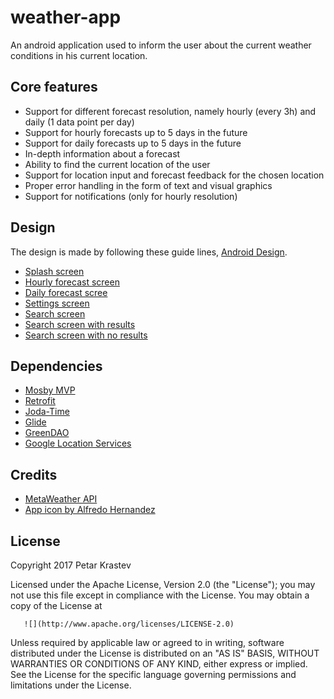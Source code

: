 # weather-app

An android application used to inform the user about the current weather conditions in his current location.

## Core features

* Support for different forecast resolution, namely hourly (every 3h) and daily (1 data point per day)
* Support for hourly forecasts up to 5 days in the future 
* Support for daily forecasts up to 5 days in the future
* In-depth information about a forecast
* Ability to find the current location of the user
* Support for location input and forecast feedback for the chosen location
* Proper error handling in the form of text and visual graphics
* Support for notifications (only for hourly resolution)

## Design

The design is made by following these guide lines, [Android Design](https://developer.android.com/design/index.html).

* [Splash screen](https://user-images.githubusercontent.com/29614239/31318215-52e26a64-ac57-11e7-9704-d9b0a8c6fc69.jpg)
* [Hourly forecast screen](https://user-images.githubusercontent.com/29614239/31318218-5cd76e34-ac57-11e7-9363-aa02e237a59c.jpg)
* [Daily forecast scree](https://user-images.githubusercontent.com/29614239/31318220-6235f512-ac57-11e7-8ff8-fd43faa2dec6.jpg)
* [Settings screen](https://user-images.githubusercontent.com/29614239/31318222-68ac8384-ac57-11e7-8a0f-9d6586f7e15d.jpg)
* [Search screen](https://user-images.githubusercontent.com/29614239/31318224-6fced324-ac57-11e7-8acf-fc9df7413460.jpg)
* [Search screen with results](https://user-images.githubusercontent.com/29614239/31318226-797cb724-ac57-11e7-8594-460244baeabf.jpg)
* [Search screen with no results](https://user-images.githubusercontent.com/29614239/31318227-7cac556c-ac57-11e7-86a1-eba003a7dd1d.jpg)

## Dependencies

* [Mosby MVP](http://hannesdorfmann.com/mosby/)
* [Retrofit](http://square.github.io/retrofit/)
* [Joda-Time](http://www.joda.org/joda-time/)
* [Glide](http://bumptech.github.io/glide/)
* [GreenDAO](http://greenrobot.org/greendao/)
* [Google Location Services](https://developer.android.com/training/location/index.html)

## Credits

* [MetaWeather API](https://www.metaweather.com/)
* [App icon by Alfredo Hernandez](https://www.flaticon.com/authors/alfredo-hernandez)

## License

   Copyright 2017 Petar Krastev

   Licensed under the Apache License, Version 2.0 (the "License");
   you may not use this file except in compliance with the License.
   You may obtain a copy of the License at

       ![](http://www.apache.org/licenses/LICENSE-2.0)

   Unless required by applicable law or agreed to in writing, software
   distributed under the License is distributed on an "AS IS" BASIS,
   WITHOUT WARRANTIES OR CONDITIONS OF ANY KIND, either express or implied.
   See the License for the specific language governing permissions and
   limitations under the License.

